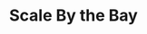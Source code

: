 ---
title: Scale By the Bay
city: Online
venue: Online
start: 2020-11-12
end: 2020-11-13
website: https://www.scale.bythebay.io/
cfp: false
scholarships: false
childcare: false
description: Scale By the Bay is a developers' own conference.  It was started by Dr. Alexy Khrabrov in 2013. He runs and organizes it every year as a community conference with the best Bay Area meetups and technologies powering the global leaders in data, operations, ML, and the art and craft of software engineering.
---